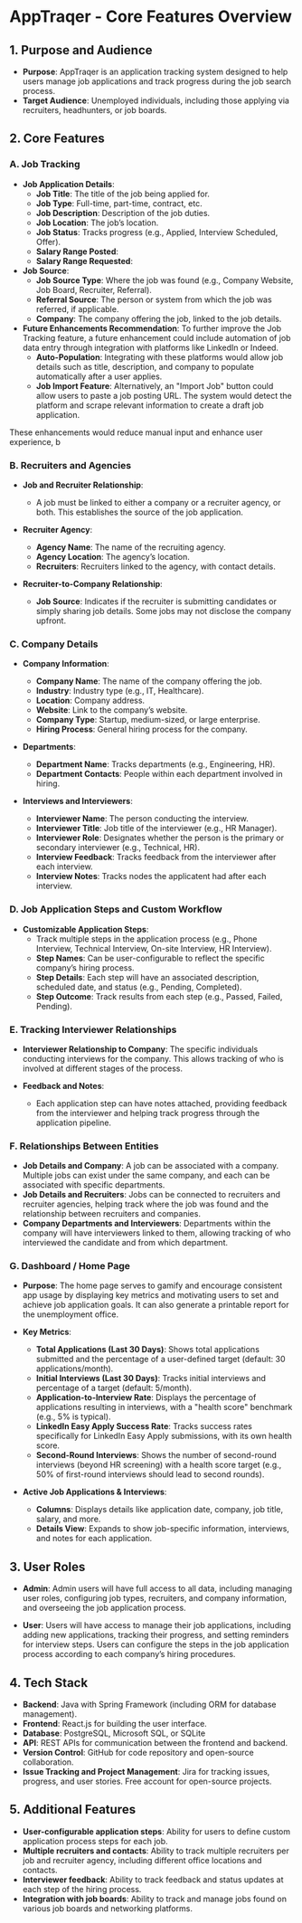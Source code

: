 # AppTraqer - Core Features Overview

## 1. Purpose and Audience
- **Purpose**: AppTraqer is an application tracking system designed to help users manage job applications and track progress during the job search process.
- **Target Audience**: Unemployed individuals, including those applying via recruiters, headhunters, or job boards.

## 2. Core Features

### A. Job Tracking
- **Job Application Details**:
  - **Job Title**: The title of the job being applied for.
  - **Job Type**: Full-time, part-time, contract, etc.
  - **Job Description**: Description of the job duties.
  - **Job Location**: The job’s location.
  - **Job Status**: Tracks progress (e.g., Applied, Interview Scheduled, Offer).
  - **Salary Range Posted**: 
  - **Salary Range Requested**: 
- **Job Source**:
  - **Job Source Type**: Where the job was found (e.g., Company Website, Job Board, Recruiter, Referral).
  - **Referral Source**: The person or system from which the job was referred, if applicable.
  - **Company**: The company offering the job, linked to the job details.
- **Future Enhancements Recommendation**: To further improve the Job Tracking feature, a future enhancement could include automation of job data entry through integration with platforms like LinkedIn or Indeed.  
  - **Auto-Population**: Integrating with these platforms would allow job details such as title, description, and company to populate automatically after a user applies.  
  - **Job Import Feature**: Alternatively, an "Import Job" button could allow users to paste a job posting URL. The system would detect the platform and scrape relevant information to create a draft job application.  

These enhancements would reduce manual input and enhance user experience, b

### B. Recruiters and Agencies
- **Job and Recruiter Relationship**:
  - A job must be linked to either a company or a recruiter agency, or both. This establishes the source of the job application.

- **Recruiter Agency**:
  - **Agency Name**: The name of the recruiting agency.
  - **Agency Location**: The agency’s location.
  - **Recruiters**: Recruiters linked to the agency, with contact details.

- **Recruiter-to-Company Relationship**:
  - **Job Source**: Indicates if the recruiter is submitting candidates or simply sharing job details. Some jobs may not disclose the company upfront.

### C. Company Details
- **Company Information**:
  - **Company Name**: The name of the company offering the job.
  - **Industry**: Industry type (e.g., IT, Healthcare).
  - **Location**: Company address.
  - **Website**: Link to the company’s website.
  - **Company Type**: Startup, medium-sized, or large enterprise.
  - **Hiring Process**: General hiring process for the company.

- **Departments**:
  - **Department Name**: Tracks departments (e.g., Engineering, HR).
  - **Department Contacts**: People within each department involved in hiring.

- **Interviews and Interviewers**:
  - **Interviewer Name**: The person conducting the interview.
  - **Interviewer Title**: Job title of the interviewer (e.g., HR Manager).
  - **Interviewer Role**: Designates whether the person is the primary or secondary interviewer (e.g., Technical, HR).
  - **Interview Feedback**: Tracks feedback from the interviewer after each interview.
  - **Interview Notes**: Tracks nodes the applicatent had after each interview.

### D. Job Application Steps and Custom Workflow
- **Customizable Application Steps**:
  - Track multiple steps in the application process (e.g., Phone Interview, Technical Interview, On-site Interview, HR Interview).
  - **Step Names**: Can be user-configurable to reflect the specific company’s hiring process.
  - **Step Details**: Each step will have an associated description, scheduled date, and status (e.g., Pending, Completed).
  - **Step Outcome**: Track results from each step (e.g., Passed, Failed, Pending).

### E. Tracking Interviewer Relationships
- **Interviewer Relationship to Company**: The specific individuals conducting interviews for the company. This allows tracking of who is involved at different stages of the process.
  
- **Feedback and Notes**:
  - Each application step can have notes attached, providing feedback from the interviewer and helping track progress through the application pipeline.

### F. Relationships Between Entities
- **Job Details and Company**: A job can be associated with a company. Multiple jobs can exist under the same company, and each can be associated with specific departments.
- **Job Details and Recruiters**: Jobs can be connected to recruiters and recruiter agencies, helping track where the job was found and the relationship between recruiters and companies.
- **Company Departments and Interviewers**: Departments within the company will have interviewers linked to them, allowing tracking of who interviewed the candidate and from which department.

### G. Dashboard / Home Page

- **Purpose**: The home page serves to gamify and encourage consistent app usage by displaying key metrics and motivating users to set and achieve job application goals. It can also generate a printable report for the unemployment office.  
- **Key Metrics**:  
  - **Total Applications (Last 30 Days)**: Shows total applications submitted and the percentage of a user-defined target (default: 30 applications/month).  
  - **Initial Interviews (Last 30 Days)**: Tracks initial interviews and percentage of a target (default: 5/month).  
  - **Application-to-Interview Rate**: Displays the percentage of applications resulting in interviews, with a "health score" benchmark (e.g., 5% is typical).  
  - **LinkedIn Easy Apply Success Rate**: Tracks success rates specifically for LinkedIn Easy Apply submissions, with its own health score.  
  - **Second-Round Interviews**: Shows the number of second-round interviews (beyond HR screening) with a health score target (e.g., 50% of first-round interviews should lead to second rounds).  

- **Active Job Applications & Interviews**:  
  - **Columns**: Displays details like application date, company, job title, salary, and more.  
  - **Details View**: Expands to show job-specific information, interviews, and notes for each application.  

## 3. User Roles

- **Admin**: Admin users will have full access to all data, including managing user roles, configuring job types, recruiters, and company information, and overseeing the job application process.
  
- **User**: Users will have access to manage their job applications, including adding new applications, tracking their progress, and setting reminders for interview steps. Users can configure the steps in the job application process according to each company’s hiring procedures.

## 4. Tech Stack
- **Backend**: Java with Spring Framework (including ORM for database management).
- **Frontend**: React.js for building the user interface.
- **Database**: PostgreSQL, Microsoft SQL, or SQLite
- **API**: REST APIs for communication between the frontend and backend.
- **Version Control**: GitHub for code repository and open-source collaboration.
- **Issue Tracking and Project Management**: Jira for tracking issues, progress, and user stories. Free account for open-source projects.

## 5. Additional Features
- **User-configurable application steps**: Ability for users to define custom application process steps for each job.
- **Multiple recruiters and contacts**: Ability to track multiple recruiters per job and recruiter agency, including different office locations and contacts.
- **Interviewer feedback**: Ability to track feedback and status updates at each step of the hiring process.
- **Integration with job boards**: Ability to track and manage jobs found on various job boards and networking platforms.
